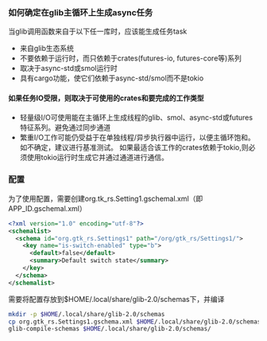 ### 如何确定在glib主循环上生成async任务
当glib调用函数来自于以下任一库时，应该能生成任务task
* 来自glib生态系统
* 不要依赖于运行时，而只依赖于crates(futures-io, futures-core等)系列
* 取决于async-std或smol运行时
* 具有cargo功能，使它们依赖于async-std/smol而不是tokio

#### 如果任务IO受限，则取决于可使用的crates和要完成的工作类型
* 轻量级I/O可使用能在主循环上生成线程的glib、smol、async-std或futures特征系列。避免通过同步通道
* 繁重I/O工作可能仍受益于在单独线程/异步执行器中运行，以便主循环饱和。如不确定，建议进行基准测试。
如果最适合该工作的crates依赖于tokio,则必须使用tokio运行时生成它并通过通道进行通信。

### 配置
为了使用配置，需要创建org.tk_rs.Setting1.gschemal.xml（即APP_ID.gschemal.xml）
```xml
<?xml version="1.0" encoding="utf-8"?>
<schemalist>
  <schema id="org.gtk_rs.Settings1" path="/org/gtk_rs/Settings1/">
    <key name="is-switch-enabled" type="b">
      <default>false</default>
      <summary>Default switch state</summary>
    </key>
  </schema>
</schemalist>
```
需要将配置存放到$HOME/.local/share/glib-2.0/schemas下，并编译
```bash
mkdir -p $HOME/.local/share/glib-2.0/schemas
cp org.gtk_rs.Settings1.gschema.xml $HOME/.local/share/glib-2.0/schemas/
glib-compile-schemas $HOME/.local/share/glib-2.0/schemas/
```